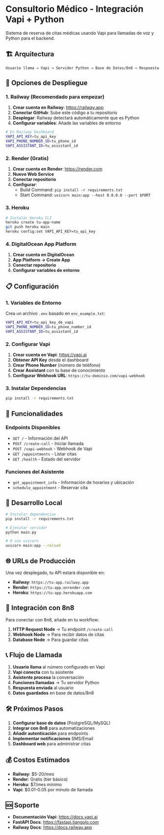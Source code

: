 # Consultorio Médico - Integración Vapi + Python

Sistema de reserva de citas médicas usando Vapi para llamadas de voz y Python para el backend.

## 🏗️ Arquitectura

```
Usuario llama → Vapi → Servidor Python → Base de Datos/8n8 → Respuesta
```

## 🚀 Opciones de Despliegue

### 1. **Railway (Recomendado para empezar)**

1. **Crear cuenta en Railway**: https://railway.app
2. **Conectar GitHub**: Sube este código a tu repositorio
3. **Desplegar**: Railway detectará automáticamente que es Python
4. **Configurar variables**: Añade las variables de entorno

```bash
# En Railway Dashboard
VAPI_API_KEY=tu_api_key
VAPI_PHONE_NUMBER_ID=tu_phone_id
VAPI_ASSISTANT_ID=tu_assistant_id
```

### 2. **Render (Gratis)**

1. **Crear cuenta en Render**: https://render.com
2. **Nuevo Web Service**
3. **Conectar repositorio**
4. **Configurar**:
   - Build Command: `pip install -r requirements.txt`
   - Start Command: `uvicorn main:app --host 0.0.0.0 --port $PORT`

### 3. **Heroku**

```bash
# Instalar Heroku CLI
heroku create tu-app-name
git push heroku main
heroku config:set VAPI_API_KEY=tu_api_key
```

### 4. **DigitalOcean App Platform**

1. **Crear cuenta en DigitalOcean**
2. **App Platform → Create App**
3. **Conectar repositorio**
4. **Configurar variables de entorno**

## 📋 Configuración

### 1. **Variables de Entorno**

Crea un archivo `.env` basado en `env_example.txt`:

```bash
VAPI_API_KEY=tu_api_key_de_vapi
VAPI_PHONE_NUMBER_ID=tu_phone_number_id
VAPI_ASSISTANT_ID=tu_assistant_id
```

### 2. **Configurar Vapi**

1. **Crear cuenta en Vapi**: https://vapi.ai
2. **Obtener API Key** desde el dashboard
3. **Crear Phone Number** (número de teléfono)
4. **Crear Assistant** con tu base de conocimiento
5. **Configurar Webhook URL**: `https://tu-dominio.com/vapi-webhook`

### 3. **Instalar Dependencias**

```bash
pip install -r requirements.txt
```

## 🏥 Funcionalidades

### Endpoints Disponibles

- `GET /` - Información del API
- `POST /create-call` - Iniciar llamada
- `POST /vapi-webhook` - Webhook de Vapi
- `GET /appointments` - Listar citas
- `GET /health` - Estado del servidor

### Funciones del Asistente

- `get_appointment_info` - Información de horarios y ubicación
- `schedule_appointment` - Reservar cita

## 🔧 Desarrollo Local

```bash
# Instalar dependencias
pip install -r requirements.txt

# Ejecutar servidor
python main.py

# O con uvicorn
uvicorn main:app --reload
```

## 🌐 URLs de Producción

Una vez desplegado, tu API estará disponible en:

- **Railway**: `https://tu-app.railway.app`
- **Render**: `https://tu-app.onrender.com`
- **Heroku**: `https://tu-app.herokuapp.com`

## 🔗 Integración con 8n8

Para conectar con 8n8, añade en tu workflow:

1. **HTTP Request Node** → Tu endpoint `/create-call`
2. **Webhook Node** → Para recibir datos de citas
3. **Database Node** → Para guardar citas

## 📞 Flujo de Llamada

1. **Usuario llama** al número configurado en Vapi
2. **Vapi conecta** con tu asistente
3. **Asistente procesa** la conversación
4. **Funciones llamadas** → Tu servidor Python
5. **Respuesta enviada** al usuario
6. **Datos guardados** en base de datos/8n8

## 🛠️ Próximos Pasos

1. **Configurar base de datos** (PostgreSQL/MySQL)
2. **Integrar con 8n8** para automatizaciones
3. **Añadir autenticación** para endpoints
4. **Implementar notificaciones** SMS/Email
5. **Dashboard web** para administrar citas

## 💰 Costos Estimados

- **Railway**: $5-20/mes
- **Render**: Gratis (tier básico)
- **Heroku**: $7/mes mínimo
- **Vapi**: $0.01-0.05 por minuto de llamada

## 🆘 Soporte

- **Documentación Vapi**: https://docs.vapi.ai
- **FastAPI Docs**: https://fastapi.tiangolo.com
- **Railway Docs**: https://docs.railway.app 